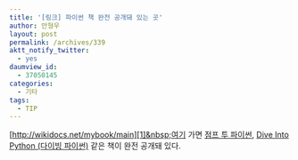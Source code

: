 ```yaml
---
title: '[링크] 파이썬 책 완전 공개돼 있는 곳'
author: 안형우
layout: post
permalink: /archives/339
aktt_notify_twitter:
  - yes
daumview_id:
  - 37050145
categories:
  - 기타
tags:
  - TIP
---
```

[http://wikidocs.net/mybook/main][1]&nbsp;여기 가면 <a href="http://wikidocs.net/book/1" target="_blank">점프 투 파이썬</a>, <a href="http://old.wikidocs.net/read/book/193" target="_blank">Dive Into Python (다이빙 파이썬)</a> 같은 책이 완전 공개돼 있다. <div id="__KO_DIC_LAYER__" style="padding-top: 0px; padding-right: 0px; padding-bottom: 0px; padding-left: 0px; position: fixed; z-index: 999999999; overflow-x: hidden; overflow-y: hidden; border-top-width: 2px; border-right-width: 2px; border-bottom-width: 2px; border-left-width: 2px; border-top-style: solid; border-right-style: solid; border-bottom-style: solid; border-left-style: solid; border-top-color: rgb(51, 51, 119); border-right-color: rgb(51, 51, 119); border-bottom-color: rgb(51, 51, 119); border-left-color: rgb(51, 51, 119); display: none; ">
</div>

 [1]: http://wikidocs.net/